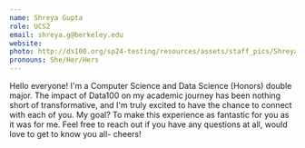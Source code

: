 ```yaml
---
name: Shreya Gupta
role: UCS2
email: shreya.g@berkeley.edu
website:
photo: http://ds100.org/sp24-testing/resources/assets/staff_pics/Shreya_Gupta.webp
pronouns: She/Her/Hers
---
```


Hello everyone! I'm a Computer Science and Data Science (Honors) double major. The impact of Data100 on my academic journey has been nothing short of transformative, and I'm truly excited to have the chance to connect with each of you. My goal? To make this experience as fantastic for you as it was for me. Feel free to reach out if you have any questions at all, would love to get to know you all- cheers!
